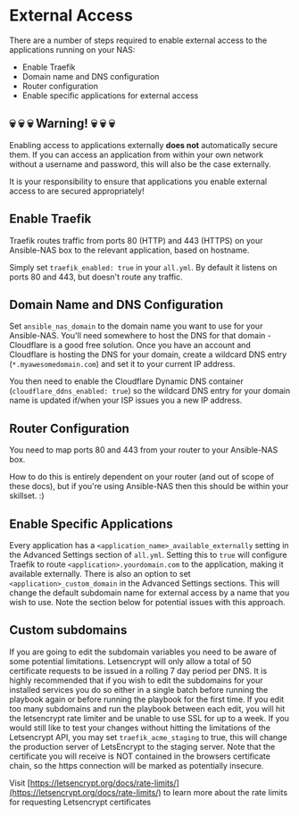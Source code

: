 # External Access

There are a number of steps required to enable external access to the applications running on your NAS:

- Enable Traefik
- Domain name and DNS configuration
- Router configuration
- Enable specific applications for external access

## :skull: :skull: :skull: Warning! :skull: :skull: :skull:

Enabling access to applications externally **does not** automatically secure them. If you can access an application from within your own network without a username and password, this will also be the case externally.

It is your responsibility to ensure that applications you enable external access to are secured appropriately!

## Enable Traefik

Traefik routes traffic from ports 80 (HTTP) and 443 (HTTPS) on your Ansible-NAS box to the relevant application, based on hostname.

Simply set `traefik_enabled: true` in your `all.yml`. By default it listens on ports 80 and 443, but doesn't route any traffic.

## Domain Name and DNS Configuration

Set `ansible_nas_domain` to the domain name you want to use for your Ansible-NAS. You'll need somewhere to host the DNS for that domain - Cloudflare is a good free solution. Once you have an account and Cloudflare is hosting the DNS for your domain, create a wildcard DNS entry (`*.myawesomedomain.com`) and set it to your current IP address.

You then need to enable the Cloudflare Dynamic DNS container (`cloudflare_ddns_enabled: true`) so the wildcard DNS entry for your
domain name is updated if/when your ISP issues you a new IP address.

## Router Configuration

You need to map ports 80 and 443 from your router to your Ansible-NAS box.

How to do this is entirely dependent on your router (and out of scope of these docs), but if you're using Ansible-NAS then this should be within your skillset. :)

## Enable Specific Applications

Every application has a `<application_name>_available_externally` setting in the Advanced Settings section of `all.yml`. Setting this to `true` will configure Traefik to route `<application>.yourdomain.com` to the application, making it available externally. There is also an option to set `<application>_custom_domain` in the Advanced Settings sections. This will change the default subdomain name for external access by a name that you wish to use. Note the section below for potential issues with this approach.

## Custom subdomains

If you are going to edit the subdomain variables you need to be aware of some potential limitations. Letsencrypt will only allow a total of 50 certificate requests to be issued in a rolling 7 day period per DNS. It is highly recommended that if you wish to edit the subdomains for your installed services you do so either in a single batch before running the playbook again or before running the playbook for the first time. If you edit too many subdomains and run the playbook between each edit, you will hit the letsencrypt rate limiter and be unable to use SSL for up to a week. If you would still like to test your changes without hitting the limitations of the Letsencrypt API, you may set `traefik_acme_staging` to true, this will change the production server of LetsEncrypt to the staging server. Note that the certificate you will receive is NOT contained in the browsers certificate chain, so the https connection will be marked as potentially insecure.

Visit [https://letsencrypt.org/docs/rate-limits/](https://letsencrypt.org/docs/rate-limits/) to learn more about the rate limits for requesting Letsencrypt certificates